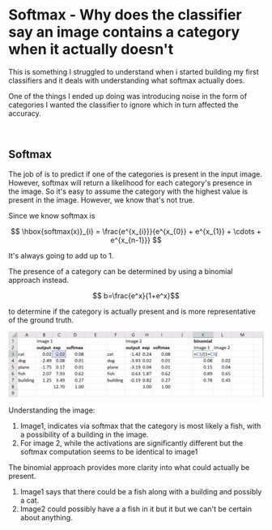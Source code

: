 # Softmax - Why does the classifier say an image contains a category when it actually doesn't


This is something I struggled to understand when i started building my first classifiers and it deals with understanding what softmax actually does. 

One of the things I ended up doing was introducing noise in the form of categories I wanted the classifier to ignore which in turn affected the accuracy.

<br>

## Softmax

The job of is to predict if one of the categories is present in the input image. However, softmax will return a likelihood for each category's presence in the image. So it's easy to assume the category with the highest value is present in the image. 
However, we know that's not true. 

Since we know softmax is 

$$
\hbox{softmax(x)}_{i} = \frac{e^{x_{i}}}{e^{x_{0}} + e^{x_{1}} + \cdots + e^{x_{n-1}}} 
$$

It's always going to add up to 1. 

The presence of a category can be determined by using a binomial approach instead.

$$ b=\frac{e^x}{1+e^x}$$

to determine if the category is actually present and is more representative of the ground truth.

![system schema](/images/softmax_images/softmax_binomial.png)

Understanding the image:

1. Image1, indicates via softmax that the category is most likely a fish, with a possibility of a building in the image.
2. For image 2, while the activations are significantly different but the softmax computation seems to be identical to image1

The binomial approach provides more clarity into what could actually be present.

1. Image1 says that there could be a fish along with a building and possibly a cat.
2. Image2 could possibly have a a fish in it but it but we can't be certain about anything.